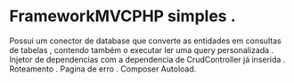 # FrameworkMVCPHP simples .

Possui um conector de database que converte as entidades em consultas de tabelas , contendo também o executar ler uma query personalizada .
Injetor de dependencias com a dependencia de CrudController já inserida . 
Roteamento .
Pagina de erro .
Composer Autoload.
